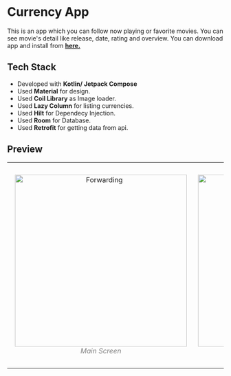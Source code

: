 # Currency App

This is an app which you can follow now playing or favorite movies. You can see movie's detail like release, date, rating and overview.
You can download app and install from **[here.](https://github.com/mobillium-android/Said-Atmaca/blob/master/apks/movieapp.apk)**

## Tech Stack

- Developed with **Kotlin/ Jetpack Compose**
- Used **Material** for design.
- Used **Coil Library** as Image loader.
- Used **Lazy Column** for listing currencies.
- Used **Hilt** for Dependecy Injection.
- Used **Room** for Database.
- Used **Retrofit** for getting data from api.

## Preview

<table><tr>
<td> 
  <p align="center" style="padding: 10px">
    <img alt="Forwarding" src="https://github.com/user-attachments/assets/4ea9aefe-3830-4b18-8857-82f23bb775b8" width="400">
    <br>
    <em style="color: grey">Main Screen</em>
  </p> 
</td>
<td> 
  <p align="center">
    <img alt="Routing" src="https://github.com/user-attachments/assets/6b99ff30-7935-4da5-b638-0b7e7ce46192" width="400">
    <br>
    <em style="color: grey">Detail Screen</em>
  </p> 
</td>
<td> 
  <p align="center">
    <img alt="Routing" src="https://github.com/user-attachments/assets/c78efba1-03a2-4957-99ea-5c4795c5cc01" width="400">
    <br>
    <em style="color: grey">Popular Movies Screen</em>
  </p> 
</td>
</tr></table>
